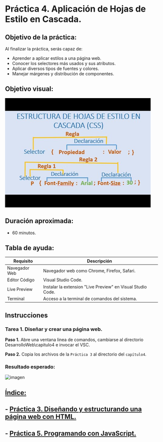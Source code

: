 # Práctica 4. Aplicación de Hojas de Estilo en Cascada.

## Objetivo de la práctica:
Al finalizar la práctica, serás capaz de:
- Aprender a aplicar estilos a una página web.
- Conocer los selectores más usados y sus atributos.
- Aplicar diversos tipos de fuentes y colores.
- Manejar márgenes y distribución de componentes.

## Objetivo visual:

![imagen](../imagenes/capitulo3/estructura_css.jpg)

## Duración aproximada:
- 60 minutos.

## Tabla de ayuda:

| Requisito | Descripción|
| --- | --- |
| Navegador Web | Navegador web como Chrome, Firefox, Safari. |
| Editor Código | Visual Studio Code. |
| Live Preview | Instalar la extension "Live Preview" en Visual Studio Code. |
| Terminal | Acceso a la terminal de comandos del sistema. |

## Instrucciones 

### Tarea 1. Diseñar y crear una página web.

**Paso 1.** Abre una ventana linea de comandos, cambiarse al directorio DesarrolloWeb\capitulo4 e invocar el VSC.

**Paso 2.** Copia los archivos de la `Práctica 3` al directorio del `capítulo4`.
    
### Resultado esperado:

![[imagen](../imagenes/capitulo4/objetivo_visual.png)](https://github.com/Netec-Mx/POO-JScript-HTML-CSS3/blob/main/imagenes/capitulo3/estilos_aplicados.png)

## [Índice:](../README.md)<br>
## - [Práctica 3. Diseñando y estructurando una página web con HTML.](../Capítulo3/README.md)<br>
## - [Práctica 5. Programando con JavaScript.](../Capítulo5/README.md)<br>
